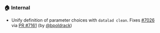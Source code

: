 ### 🏠 Internal

- Unify definition of parameter choices with `datalad clean`.
  Fixes [#7026](https://github.com/datalad/datalad/issues/7026) via
  [PR #7161](https://github.com/datalad/datalad/pull/7161)
  (by [@bpoldrack](https://github.com/bpoldrack))
